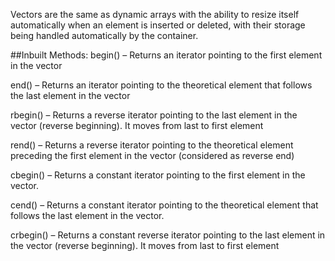 
Vectors are the same as dynamic arrays with the ability to resize itself automatically when an element is inserted or deleted, with their storage being handled automatically by the container. 

##Inbuilt Methods:
begin() – Returns an iterator pointing to the first element in the vector

end() – Returns an iterator pointing to the theoretical element that follows the last element in the vector

rbegin() – Returns a reverse iterator pointing to the last element in the vector (reverse beginning). It moves from last to first element

rend() – Returns a reverse iterator pointing to the theoretical element preceding the first element in the vector (considered as reverse end)

cbegin() – Returns a constant iterator pointing to the first element in the vector.

cend() – Returns a constant iterator pointing to the theoretical element that follows the last element in the vector.

crbegin() – Returns a constant reverse iterator pointing to the last element in the vector (reverse beginning). It moves from last to first element

